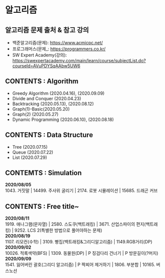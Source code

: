 # 알고리즘


## 알고리즘 문제 출처 & 참고 강의
* 백준알고리즘(문제): <https://www.acmicpc.net/>
* 프로그래머스(문제_: <https://programmers.co.kr/>
* SW Expert Academy(강의): <https://swexpertacademy.com/main/learn/course/subjectList.do?courseId=AVuPDYSqAAbw5UW6>




## CONTENTS : Algorithm
* Greedy Algorithm (2020.04.16), (2020.09.09)
* Divide and Conquer (2020.04.23)
* Backtracking (2020.05.13), (2020.08.12)
* Graph(1)-Basic(2020.05.20)
* Graph(2) (2020.05.27)   
* Dynamic Programming (2020.06.10), (2020.08.18)



## CONTENTS : Data Structure
* Tree (2020.07.15)
* Queue (2020.07.22)
* List (2020.07.29)

## CONTEMTS : Simulation
**2020/08/05**  
1043. 거짓말 | 14499. 주사위 굴리기 |  2174. 로봇 시뮬레이션 | 15685. 드래곤 커브

## CONTENTS : Free title~
**2020/08/11**     
1919. 애나그램(문자열) | 2580. 스도쿠(백트래킹) | 3671. 산업스파이의 편지(백트래킹) | 9252. LCS 2(특별한 방법으로 풀어야하는 문제)    
**2020/08/19**    
1107. 리모컨(수학) | 3109. 빵집(백트래킹&그리디알고리즘) | 1149.RGB거리(DP)     
**2020/09/02**  
10026. 적록색약(BFS) | 1309. 동물원(DP) | P 징검다리 건너기 | P 방문길이(?머지)  
**2020/09/09**  
1541. 잃어버린 괄호(그리디 알고리즘) | P 짝찌어 제거하기 | 1806. 부분합 | 10165. 버스노선

